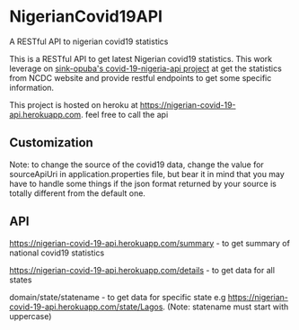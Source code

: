 # NigerianCovid19API
A RESTful API to nigerian covid19 statistics

This is a RESTful API to get latest Nigerian covid19 statistics. 
This work leverage on [sink-opuba's covid-19-nigeria-api project](https://github.com/sink-opuba/covid-19-api) at
 get the statistics from NCDC website and provide restful endpoints to get some
specific information.

This project is hosted on heroku at https://nigerian-covid-19-api.herokuapp.com. feel free to call the api

## Customization
Note: to change the source of the covid19 data, change the value for sourceApiUri
in application.properties file, but bear it in mind that you may have to
handle some things if the json format returned by your source is totally
different from the default one.

## API
https://nigerian-covid-19-api.herokuapp.com/summary - to get summary of national covid19 statistics

https://nigerian-covid-19-api.herokuapp.com/details - to get data for all states

domain/state/statename - to get data for specific state
e.g https://nigerian-covid-19-api.herokuapp.com/state/Lagos. (Note: statename must start with uppercase) 

